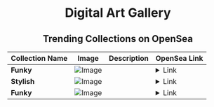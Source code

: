 <div align="center">

# Digital Art Gallery

## Trending Collections on OpenSea

| Collection Name                       | Image                                                                                     | Description                       | OpenSea Link                                                                                          |
|---------------------------------------|-------------------------------------------------------------------------------------------|-----------------------------------|--------------------------------------------------------------------------------------------------------|
| **Funky** | ![Image](https://i.seadn.io/s/raw/files/4a0b345300008645db57856ec162de72.jpg?w=500&auto=format?w=200&auto=format) |  | <details><summary>Link</summary>[Funky](https://opensea.io/collection/funky-566)</details> |
| **Stylish** | ![Image](https://i.seadn.io/s/raw/files/d752dccb7676a9f853c2a881621212e6.jpg?w=500&auto=format?w=200&auto=format) |  | <details><summary>Link</summary>[Stylish](https://opensea.io/collection/stylish-586)</details> |
| **Funky** | ![Image](https://i.seadn.io/s/raw/files/4a0b345300008645db57856ec162de72.jpg?w=500&auto=format?w=200&auto=format) |  | <details><summary>Link</summary>[Funky](https://opensea.io/collection/funky-565)</details> |

</div>